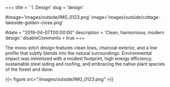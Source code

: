 +++
title = ' 1. Design'
slug = 'design'

#image='images/outside/IMG_0123.png'
image='images/outside/cottage-lakeside-golden-close.png'

#date = "2019-04-07T00:00:00"
description = 'Clean, harmonious, modern design.'
disableComments = true
+++

The mono-pitch design features clean lines, charcoal exterior, and a low profile that subtly blends into the natural surroundings.
Environmental impact was minimized with a modest footprint, high energy efficiency, sustainable steel siding and roofing, and embracing the native plant species of the forest and dune.

{{< figure src="/images/outside/IMG_0123.png" >}}
